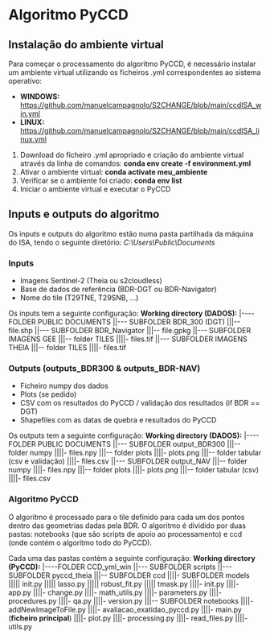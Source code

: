 # Algoritmo PyCCD

## Instalação do ambiente virtual
Para começar o processamento do algoritmo PyCCD, é necessário instalar um ambiente virtual utilizando os ficheiros .yml correspondentes ao sistema operativo:

* **WINDOWS:** https://github.com/manuelcampagnolo/S2CHANGE/blob/main/ccdISA_win.yml
* **LINUX:** https://github.com/manuelcampagnolo/S2CHANGE/blob/main/ccdISA_linux.yml

1. Download do ficheiro .yml apropriado e criação do ambiente virtual através da linha de comandos:
**conda env create -f environment.yml**
2. Ativar o ambiente virtual:
**conda activate meu_ambiente**
3. Verificar se o ambiente foi criado:
**conda env list**
4. Iniciar o ambiente virtual e executar o PyCCD

## Inputs e outputs do algoritmo
Os inputs e outputs do algoritmo estão numa pasta partilhada da máquina do ISA, tendo o seguinte diretório: *C:\Users\Public\Documents*

### Inputs
* Imagens Sentinel-2 (Theia ou s2cloudless)
* Base de dados de referência (BDR-DGT ou BDR-Navigator)
* Nome do tile (T29TNE, T29SNB, ...)

Os inputs tem a seguinte configuração:
**Working directory (DADOS):**
 |----FOLDER PUBLIC DOCUMENTS
    ||--- SUBFOLDER BDR_300 (DGT)
         |||-- file.shp
    ||--- SUBFOLDER BDR_Navigator
         |||-- file.gpkg
    ||--- SUBFOLDER IMAGENS GEE
         |||-- folder TILES
              ||||- files.tif
    ||--- SUBFOLDER IMAGENS THEIA
         |||-- folder TILES
              ||||- files.tif

### Outputs (outputs_BDR300 & outputs_BDR-NAV)
* Ficheiro numpy dos dados
* Plots (se pedido)
* CSV com os resultados do PyCCD / validação dos resultados (if BDR == DGT)
* Shapefiles com as datas de quebra e resultados do PyCCD

Os outputs tem a seguinte configuração:
**Working directory (DADOS):**
|---- FOLDER PUBLIC DOCUMENTS ||--- SUBFOLDER output_BDR300 |||-- folder numpy ||||- files.npy |||-- folder plots ||||- plots.png |||-- folder tabular (csv e validação) ||||- files.csv ||--- SUBFOLDER output_NAV 
|||-- folder numpy ||||- files.npy |||-- folder plots ||||- plots.png |||-- folder tabular (csv) ||||- files.csv

### Algoritmo PyCCD
O algoritmo é processado para o tile definido para cada um dos pontos dentro das geometrias dadas pela BDR.
O algoritmo é dividido por duas pastas: notebooks (que são scripts de apoio ao processamento) e ccd (onde contém o algoritmo todo do PyCCD).

Cada uma das pastas contém a seguinte configuração:
**Working directory (PyCCD):**
 |----FOLDER CCD_yml_win
    ||--- SUBFOLDER scripts
    ||--- SUBFOLDER pyccd_theia
         |||-- SUBFOLDER ccd
              ||||- SUBFOLDER models
                   ||||| init.py
                   ||||| lasso.py
                   ||||| robust_fit.py
                   ||||| tmask.py
              ||||- init.py
              ||||- app.py
              ||||- change.py
              ||||- math_utils.py
              ||||- parameters.py
              ||||- procedures.py
              ||||- qa.py
              ||||- version.py
         |||-- SUBFOLDER notebooks 
              ||||- addNewImageToFile.py
              ||||- avaliacao_exatidao_pyccd.py
              ||||- main.py (**ficheiro principal**)
              ||||- plot.py
              ||||- processing.py
              ||||- read_files.py
              ||||- utils.py